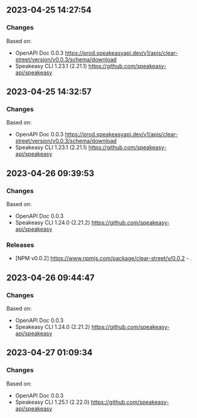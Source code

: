 

## 2023-04-25 14:27:54
### Changes
Based on:
- OpenAPI Doc 0.0.3 https://prod.speakeasyapi.dev/v1/apis/clear-street/version/v0.0.3/schema/download
- Speakeasy CLI 1.23.1 (2.21.1) https://github.com/speakeasy-api/speakeasy

## 2023-04-25 14:32:57
### Changes
Based on:
- OpenAPI Doc 0.0.3 https://prod.speakeasyapi.dev/v1/apis/clear-street/version/v0.0.3/schema/download
- Speakeasy CLI 1.23.1 (2.21.1) https://github.com/speakeasy-api/speakeasy

## 2023-04-26 09:39:53
### Changes
Based on:
- OpenAPI Doc 0.0.3 
- Speakeasy CLI 1.24.0 (2.21.2) https://github.com/speakeasy-api/speakeasy
### Releases
- [NPM v0.0.2] https://www.npmjs.com/package/clear-street/v/0.0.2 - .

## 2023-04-26 09:44:47
### Changes
Based on:
- OpenAPI Doc 0.0.3 
- Speakeasy CLI 1.24.0 (2.21.2) https://github.com/speakeasy-api/speakeasy

## 2023-04-27 01:09:34
### Changes
Based on:
- OpenAPI Doc 0.0.3 
- Speakeasy CLI 1.25.1 (2.22.0) https://github.com/speakeasy-api/speakeasy